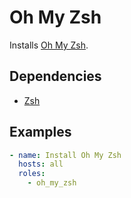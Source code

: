 # Oh My Zsh

Installs [Oh My Zsh](https://ohmyz.sh/).

## Dependencies

- [Zsh](https://www.zsh.org/)

## Examples

```yaml
- name: Install Oh My Zsh
  hosts: all
  roles:
    - oh_my_zsh
```
